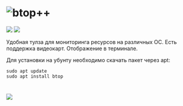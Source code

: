 # ![btop++](https://github.com/aristocratos/btop/raw/main/Img/logo.png)

[![](https://img.shields.io/github/stars/aristocratos/btop?label=%E2%AD%90%20Stars&style=flat-square)](https://github.com/aristocratos/btop)
[![](https://img.shields.io/github/v/release/aristocratos/btop?label=%F0%9F%9A%80%20Release&style=flat-square)](https://github.com/aristocratos/btop/releases/latest)

Удобная тулза для мониторинга ресурсов на различных ОС. Есть поддержка видеокарт. Отображение в терминале.


Для установки на убунту необходимо скачать пакет через apt:

```
sudo apt update
sudo apt install btop
```

# ![](https://github.com/aristocratos/btop/raw/main/Img/normal.png)